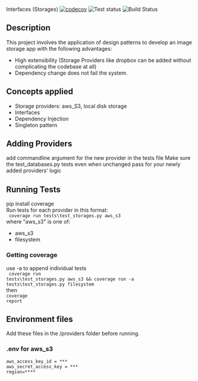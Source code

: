 Interfaces (Storages)
[![codecov](https://codecov.io/gh/MarkTLite/chat-cli-kafka/branch/main/graph/badge.svg?token=D1GG1EUSJL)](https://codecov.io/gh/MarkTLite/chat-cli-kafka)
![Test status](https://github.com/MarkTLite/interfaces-storages/actions/workflows/testcov.yml/badge.svg)
![Build Status](https://github.com/MarkTLite/landing-page-react/actions/workflows/heroku_deployer.yaml/badge.svg)

## Description
 This project involves the application of design patterns to develop an image storage app with the following advantages:
 - High extensibility (Storage Providers like dropbox can be added without complicating the codebase at all)
 - Dependency change does not fail the system.

## Concepts applied
- Storage providers: aws_S3, local disk storage
- Interfaces
- Dependency Injection
- Singleton pattern

## Adding Providers
add commandline argument for the new provider in the tests file
Make sure the test_databases.py tests even when unchanged pass for your newly added providers' logic

## Running Tests
pip install coverage<br>
Run tests for each provider in this format:<br/>
<code>
coverage run tests\test_storages.py aws_s3 
</code>
<br/>
where "aws_s3" is one of:
- aws_s3
- filesystem

### Getting coverage
use -a to append individual tests<br/>
<code>
coverage run tests\test_storages.py aws_s3 && coverage run -a tests\test_storages.py filesystem
</code><br/>
then <br/>
<code>coverage report</code>

## Environment files
Add these files in the /providers folder before running.
### .env for aws_s3
    aws_access_key_id = ***
    aws_secret_access_key = ***
    region=****



